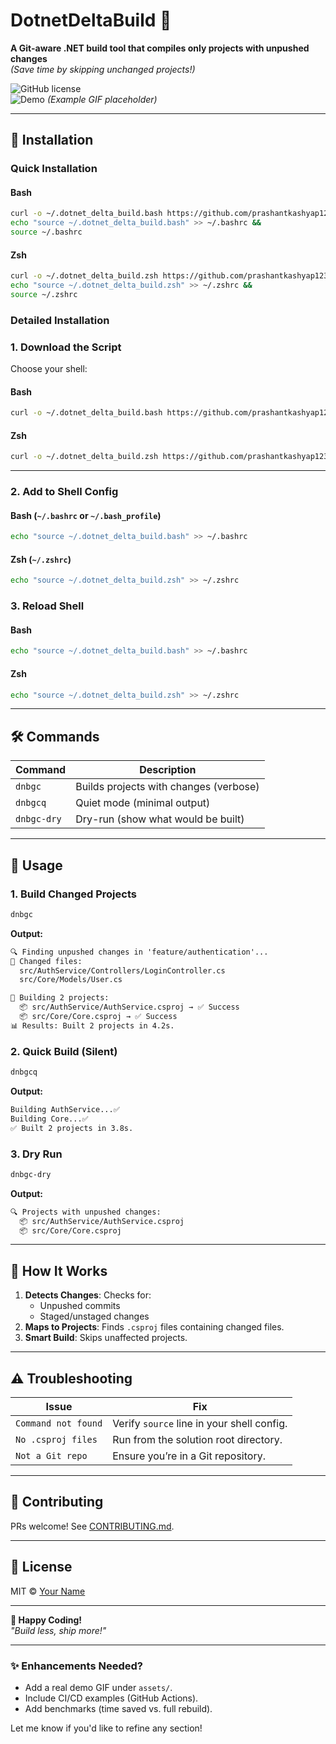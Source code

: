 # DotnetDeltaBuild 🚀  
**A Git-aware .NET build tool that compiles only projects with unpushed changes**  
*(Save time by skipping unchanged projects!)*  

![GitHub license](https://img.shields.io/badge/platform-bash%20%7C%20zsh-blue)  
![Demo](https://github.com/prashantkashyap12345/DotnetDeltaBuild/raw/main/assets/demo.gif) *(Example GIF placeholder)*  

---

## 🔧 Installation  


### Quick Installation

#### **Bash**
```bash
curl -o ~/.dotnet_delta_build.bash https://github.com/prashantkashyap12345/DotnetDeltaBuild/raw/refs/heads/main/dotnet_delta_build.bash &&
echo "source ~/.dotnet_delta_build.bash" >> ~/.bashrc &&
source ~/.bashrc
```

#### **Zsh**
```bash
curl -o ~/.dotnet_delta_build.zsh https://github.com/prashantkashyap12345/DotnetDeltaBuild/raw/refs/heads/main/dotnet_delta_build.zsh &&
echo "source ~/.dotnet_delta_build.zsh" >> ~/.zshrc &&
source ~/.zshrc
```
### **Detailed Installation**

### **1. Download the Script**  
Choose your shell:  

#### **Bash**  
```bash
curl -o ~/.dotnet_delta_build.bash https://github.com/prashantkashyap12345/DotnetDeltaBuild/raw/refs/heads/main/dotnet_delta_build.bash
```

#### **Zsh**  
```bash
curl -o ~/.dotnet_delta_build.zsh https://github.com/prashantkashyap12345/DotnetDeltaBuild/raw/refs/heads/main/dotnet_delta_build.zsh
```

---

### **2. Add to Shell Config**  
#### **Bash** (`~/.bashrc` or `~/.bash_profile`)  
```bash
echo "source ~/.dotnet_delta_build.bash" >> ~/.bashrc
```
<!--```bash
source ~/.dotnet_delta_build.bash
```-->

#### **Zsh** (`~/.zshrc`)  
```bash
echo "source ~/.dotnet_delta_build.zsh" >> ~/.zshrc
```
<!--```bash
source ~/.dotnet_delta_build.zsh
``` -->

### **3. Reload Shell** 
#### **Bash**
```bash
echo "source ~/.dotnet_delta_build.bash" >> ~/.bashrc
```
#### **Zsh**
```bash
echo "source ~/.dotnet_delta_build.zsh" >> ~/.zshrc
``` 
<!--```bash
source ~/.bashrc  # Bash
source ~/.zshrc   # Zsh
```-->

---

## 🛠️ Commands  
| Command          | Description                              |
|------------------|------------------------------------------|
| `dnbgc`          | Builds projects with changes (verbose)   |
| `dnbgcq`         | Quiet mode (minimal output)              |
| `dnbgc-dry`      | Dry-run (show what would be built)       |

---

## 🚀 Usage  
### **1. Build Changed Projects**  
```bash
dnbgc
```
**Output:**  
```diff
🔍 Finding unpushed changes in 'feature/authentication'...
📝 Changed files:
  src/AuthService/Controllers/LoginController.cs
  src/Core/Models/User.cs

🔨 Building 2 projects:
  📦 src/AuthService/AuthService.csproj → ✅ Success
  📦 src/Core/Core.csproj → ✅ Success
📊 Results: Built 2 projects in 4.2s.
```

### **2. Quick Build (Silent)**  
```bash
dnbgcq
```
**Output:**  
```bash
Building AuthService...✅
Building Core...✅
✅ Built 2 projects in 3.8s.
```

### **3. Dry Run**  
```bash
dnbgc-dry
```
**Output:**  
```bash
🔍 Projects with unpushed changes:
  📦 src/AuthService/AuthService.csproj
  📦 src/Core/Core.csproj
```

---

## 📜 How It Works  
1. **Detects Changes**: Checks for:  
   - Unpushed commits  
   - Staged/unstaged changes  
2. **Maps to Projects**: Finds `.csproj` files containing changed files.  
3. **Smart Build**: Skips unaffected projects.  

---

## ⚠️ Troubleshooting  
| Issue                  | Fix                                      |
|------------------------|------------------------------------------|
| `Command not found`    | Verify `source` line in your shell config. |
| `No .csproj files`     | Run from the solution root directory.     |
| `Not a Git repo`       | Ensure you’re in a Git repository.        |

---

## 🤝 Contributing  
PRs welcome! See [CONTRIBUTING.md](CONTRIBUTING.md).  

---

## 📄 License  
MIT © [Your Name](https://github.com/prashantkashyap12345)  

---

**🎉 Happy Coding!**  
*"Build less, ship more!"*  

--- 

### ✨ Enhancements Needed?  
- Add a real demo GIF under `assets/`.  
- Include CI/CD examples (GitHub Actions).  
- Add benchmarks (time saved vs. full rebuild).  

Let me know if you'd like to refine any section!

